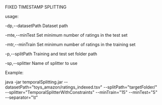 FIXED TIMESTAMP SPLITTING

usage:

 -dp,--datasetPath <arg>   Dataset path
 
 -mte,--minTest <arg>      Set minimum number of ratings in the test set
 
 -mtr,--minTrain <arg>     Set minimum number of ratings in the training set
 
 -p,--splitPath <arg>      Training and test set folder path
 
 -sp,--splitter <arg>      Name of splitter to use

Example:

java -jar temporalSplitting.jar --datasetPath="toys_amazon/ratings_indexed.tsv" --splitPath="targetFolder/" --splitter="TemporalSplitterWithConstraints" --minTrain="15" --minTest="5" --separator="\t"

